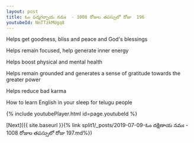 ```yaml
---
layout: post
title: ఓం పద్మగర్భాయ నమః  - 1008 రోజుల తపస్సులో రోజు  196
youtubeId: NnTTzkMUgq8
---
```

 
 
Helps get goodness, bliss and peace and God's blessings
 
Helps remain focused, help generate inner energy 
 
Helps boost physical and mental health 
 
Helps remain grounded and generates a sense of gratitude towards the greater power 
 
Helps reduce bad karma
 
How to learn English in your sleep for telugu people
 
 
 
 


{% include youtubePlayer.html id=page.youtubeId %}
 
[Next]({{ site.baseurl }}{% link split1/_posts/2019-07-09-ఓం దక్షిణాయ నమః  - 1008 రోజుల తపస్సులో రోజు  197.md%})
 
